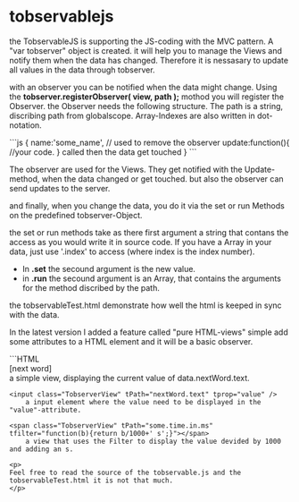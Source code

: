 tobservablejs
=============
<p>
the TobservableJS is supporting the JS-coding with the MVC pattern. 
A "var tobserver" object is created. it will help you to manage the Views and notify them when the data has changed. Therefore it is nessasary to update all values in the data through tobserver.  
</p>
<p>
with an observer you can be notified when the data might change. Using the <b>tobserver.registerObserver( view, path );</b> mothod you will register the Observer. the Observer needs the following structure. The path is a string, discribing path from globalscope. Array-Indexes are also written in dot-notation.
</p>
```js
{
  name:'some_name', // used to remove the observer
  update:function(){ //your code. } called then the data get touched
}
```

<p>
The observer are used for the Views. They get notified with the Update-method, when the data changed or get touched.
but also the observer can send updates to the server.
</p>
<p>
and finally, when you change the data, you do it via the set or run Methods on the predefined tobserver-Object.<br> 

the set or run methods take as there first argument a string that contans the access as you would write it in source code.
If you have a Array in your data, just use '.index' to access (where index is the index number).<br>
- In <b>.set</b> the secound argument is the new value.<br>
- in <b>.run</b> the secound argument is an Array, that contains the arguments for the method discribed by the path.
</p>
<p>
the tobservableTest.html demonstrate how well the html is keeped in sync with the data.
</p>
<p>
In the latest version I added a feature called "pure HTML-views" simple add some attributes to a HTML element and it will be a basic observer.


</p>
```HTML
    <div class="TobserverView" tPath="nextWord.text">[next word]</div>
        a simple view, displaying the current value of data.nextWord.text.

    <input class="TobserverView" tPath="nextWord.text" tprop="value" />
        a input element where the value need to be displayed in the "value"-attribute.

    <span class="TobserverView" tPath="some.time.in.ms" tfilter="function(b){return b/1000+' s';}"></span>
        a view that uses the Filter to display the value devided by 1000 and adding an s.
```
<p>
Feel free to read the source of the tobservable.js and the tobservableTest.html it is not that much.
</p>
